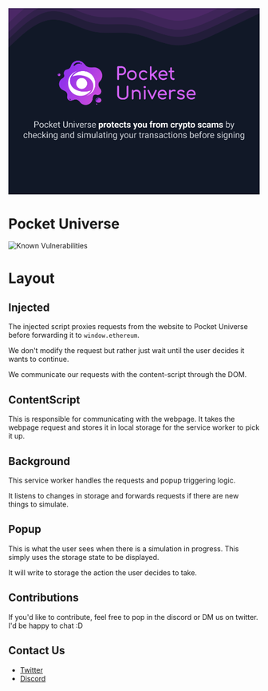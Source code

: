 <img src="pocket_universe_info.png" />

# Pocket Universe

![Known Vulnerabilities](https://snyk.io/test/github/jqphu/PocketUniverse/badge.svg)

# Layout

## Injected

The injected script proxies requests from the website to Pocket Universe before forwarding it to
`window.ethereum`.

We don't modify the request but rather just wait until the user decides it wants to continue.

We communicate our requests with the content-script through the DOM.

## ContentScript

This is responsible for communicating with the webpage. It takes the webpage request and stores it
in local storage for the service worker to pick it up.

## Background

This service worker handles the requests and popup triggering logic.

It listens to changes in storage and forwards requests if there are new things to simulate.

## Popup

This is what the user sees when there is a simulation in progress. This simply uses the storage
state to be displayed.

It will write to storage the action the user decides to take.

## Contributions

If you'd like to contribute, feel free to pop in the discord or DM us on twitter. I'd be happy to
chat :D

## Contact Us

- [Twitter](https://twitter.com/PocketUniverseZ)
- [Discord](https://discord.gg/UrgqjUQFH2)
